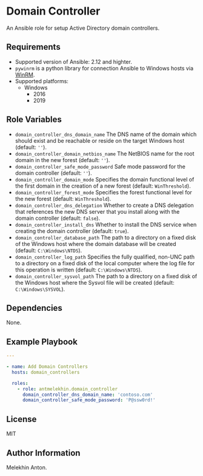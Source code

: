 Domain Controller
=================

An Ansible role for setup Active Directory domain controllers.

Requirements
------------

- Supported version of Ansible: 2.12 and highter.
- `pywinrm` is a python library for connection Ansible to Windows hosts via [WinRM](https://docs.ansible.com/ansible/latest/user_guide/windows_winrm.html).
- Supported platforms:
  - Windows
    - 2016
    - 2019

Role Variables
--------------

- `domain_controller_dns_domain_name` The DNS name of the domain which should exist and be reachable or reside on the target Windows host (default: `''`).
- `domain_controller_domain_netbios_name` The NetBIOS name for the root domain in the new forest (default: `''`).
- `domain_controller_safe_mode_password` Safe mode password for the domain controller (default: `''`).
- `domain_controller_domain_mode` Specifies the domain functional level of the first domain in the creation of a new forest (default: `WinThreshold`).
- `domain_controller_forest_mode` Specifies the forest functional level for the new forest (default: `WinThreshold`).
- `domain_controller_dns_delegation` Whether to create a DNS delegation that references the new DNS server that you install along with the domain controller (default: `false`).
- `domain_controller_install_dns` Whether to install the DNS service when creating the domain controller (default: `true`).
- `domain_controller_database_path` The path to a directory on a fixed disk of the Windows host where the domain database will be created (default: `C:\Windows\NTDS`).
- `domain_controller_log_path` Specifies the fully qualified, non-UNC path to a directory on a fixed disk of the local computer where the log file for this operation is written (default: `C:\Windows\NTDS`).
- `domain_controller_sysvol_path` The path to a directory on a fixed disk of the Windows host where the Sysvol file will be created (default: `C:\Windows\SYSVOL`).

Dependencies
------------

None.

Example Playbook
----------------

```yaml
---

- name: Add Domain Controllers
  hosts: domain_controllers

  roles:
    - role: antmelekhin.domain_controller
      domain_controller_dns_domain_name: 'contoso.com'
      domain_controller_safe_mode_password: 'P@ssw0rd!'
```

License
-------

MIT

Author Information
------------------

Melekhin Anton.
